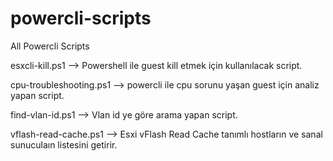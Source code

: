 # powercli-scripts
All Powercli Scripts

esxcli-kill.ps1 --> Powershell ile guest kill etmek için kullanılacak script.

cpu-troubleshooting.ps1 --> powercli ile cpu sorunu yaşan guest için analiz yapan script.

find-vlan-id.ps1 --> Vlan id ye göre arama yapan script.

vflash-read-cache.ps1 --> Esxi vFlash Read Cache tanımlı hostların ve sanal sunuculaın listesini getirir.
